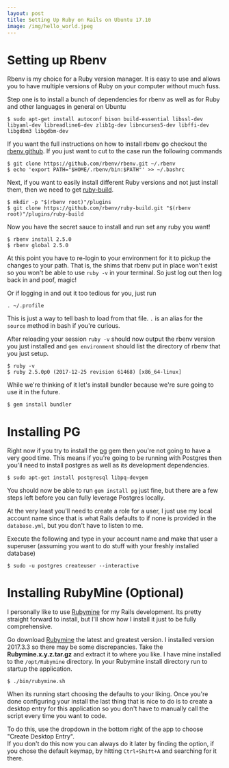 ```yaml
---
layout: post
title: Setting Up Ruby on Rails on Ubuntu 17.10
image: /img/hello_world.jpeg
---
```


# Setting up Rbenv
Rbenv is my choice for a Ruby version manager.  It is easy to use and allows you to have multiple versions of Ruby on 
your computer without much fuss.

Step one is to install a bunch of dependencies for rbenv as well as for Ruby and other languages in general on Ubuntu
~~~ shell
$ sudo apt-get install autoconf bison build-essential libssl-dev libyaml-dev libreadline6-dev zlib1g-dev libncurses5-dev libffi-dev libgdbm3 libgdbm-dev
~~~

If you want the full instructions on how to install rbenv go checkout the [rbenv github][rbenv].
If you just want to cut to the case run the following commands 
~~~ shell
$ git clone https://github.com/rbenv/rbenv.git ~/.rbenv
$ echo 'export PATH="$HOME/.rbenv/bin:$PATH"' >> ~/.bashrc
~~~
Next, if you want to easily install different Ruby versions and not just install them, then we need to get
 [ruby-build].
~~~ shell
$ mkdir -p "$(rbenv root)"/plugins
$ git clone https://github.com/rbenv/ruby-build.git "$(rbenv root)"/plugins/ruby-build
~~~

Now you have the secret sauce to install and run set any ruby you want!
~~~
$ rbenv install 2.5.0
$ rbenv global 2.5.0
~~~

At this point you have to re-login to your environment for it to pickup the changes to your path.  That is, the shims that rbenv put 
in place won't exist so you won't be able to use `ruby -v` in your terminal. 
So just log out then log back in and poof, magic!


Or if logging in and out it too tedious for you, just run 
~~~ shell 
. ~/.profile
~~~ 
This is just a way to tell bash to load from that file. `.` is an alias for the `source` method in bash if you're 
curious.

After reloading your session `ruby -v` should now output the rbenv version you just installed 
and `gem environment` should list the directory of rbenv that you just setup.
~~~ shell
$ ruby -v
$ ruby 2.5.0p0 (2017-12-25 revision 61468) [x86_64-linux]
~~~
While we're thinking of it let's install bundler because we're sure going to use it in the future.
~~~ shell
$ gem install bundler
~~~

# Installing PG
Right now if you try to install the [pg] gem then you're not going to have a very good time.
This means if you're going to be running with Postgres then you'll need to install postgres as well as its development 
dependencies. 
~~~ shell
$ sudo apt-get install postgresql libpq-devgem
~~~ 

You should now be able to run `gem install pg` just fine, but there are a few steps left before you can fully leverage
 Postgres locally.
 
At the very least you'll need to create a role for a user, I just use my local account name since that is what Rails 
defaults to if none is provided in the `database.yml`, but you don't have to listen to me.

Execute the following and type in your account name and make that user a superuser (assuming you want to 
do stuff with your freshly installed database)
~~~ shell
$ sudo -u postgres createuser --interactive
~~~


# Installing RubyMine (Optional) 
I personally like to use [Rubymine] for my Rails development.
Its pretty straight forward to install, but I'll show how I install it just to be fully comprehensive.

Go download [Rubymine] the latest and greatest version. I installed version 2017.3.3 so there may be some discrepancies.
Take the **Rubymine.x.y.z.tar.gz** and extract it to where you like.
I have mine installed to the `/opt/Rubymine` directory.
In your Rubymine install directory run to startup the application. 
~~~ shell
$ ./bin/rubymine.sh
~~~
When its running start choosing the defaults to your liking. 
Once you're done configuring your install the last thing that is nice to do is to create a desktop entry for this 
application so you don't have to manually call the script every time you want to code.  

To do this, use the dropdown in the bottom right of the app to choose "Create Desktop Entry".  
If you don't do this now you can always do it later by finding the option, if you chose the default keymap, by hitting 
`Ctrl+Shift+A` and searching for it there.

[rbenv]: https://github.com/rbenv/rbenv
[ruby-build]: https://github.com/rbenv/ruby-build
[Rubymine]: https://www.jetbrains.com/ruby/
[pg]: https://bitbucket.org/ged/ruby-pg/wiki/Home